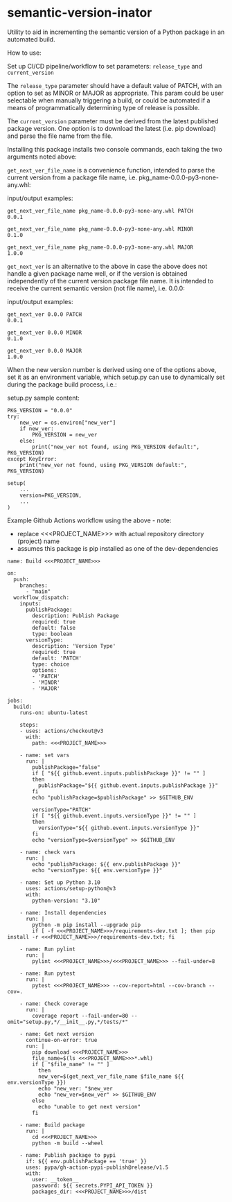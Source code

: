 # semantic-version-inator

Utility to aid in incrementing the semantic version of a Python package in an automated build.

How to use:

Set up CI/CD pipeline/workflow to set parameters: `release_type` and `current_version`

The `release_type` parameter should have a default value of PATCH, with an option to set as MINOR 
or MAJOR as appropriate. This param could be user selectable when manually triggering a build, or 
could be automated if a means of programmatically determining type of release is possible.

The `current_version` parameter must be derived from the latest published package version. 
One option is to download the latest (i.e. pip download) and parse the file name from the file.

Installing this package installs two console commands, each taking the two arguments noted above: 

`get_next_ver_file_name` is a convenience function, intended to parse the current version 
from a package file name, i.e. pkg_name-0.0.0-py3-none-any.whl:

input/output examples:
```
get_next_ver_file_name pkg_name-0.0.0-py3-none-any.whl PATCH
0.0.1
```
```
get_next_ver_file_name pkg_name-0.0.0-py3-none-any.whl MINOR
0.1.0
```
```
get_next_ver_file_name pkg_name-0.0.0-py3-none-any.whl MAJOR
1.0.0
```

`get_next_ver` is an alternative to the above in case the above does not handle a given package
name well, or if the version is obtained independently of the current version package file name. 
It is intended to receive the current semantic version (not file name), i.e. 0.0.0:

input/output examples:
```
get_next_ver 0.0.0 PATCH
0.0.1
```
```
get_next_ver 0.0.0 MINOR
0.1.0
```
```
get_next_ver 0.0.0 MAJOR
1.0.0
```

When the new version number is derived using one of the options above, set it as an environment 
variable, which setup.py can use to dynamically set during the package build process, i.e.:

setup.py sample content:

```
PKG_VERSION = "0.0.0"
try:
    new_ver = os.environ["new_ver"]
    if new_ver:
        PKG_VERSION = new_ver
    else:
        print("new_ver not found, using PKG_VERSION default:", PKG_VERSION)
except KeyError:
    print("new_ver not found, using PKG_VERSION default:", PKG_VERSION)

setup(
    ...
    version=PKG_VERSION,
    ...
)
```

Example Github Actions workflow using the above - note:
 - replace <<<PROJECT_NAME>>> with actual repository directory (project) name
 - assumes this package is pip installed as one of the dev-dependencies

```
name: Build <<<PROJECT_NAME>>>

on:
  push:
    branches:
      - "main"
  workflow_dispatch:
    inputs:
      publishPackage:
        description: Publish Package
        required: true
        default: false
        type: boolean
      versionType:
        description: 'Version Type'
        required: true
        default: 'PATCH'
        type: choice
        options:
        - 'PATCH'
        - 'MINOR'
        - 'MAJOR'

jobs:
  build:
    runs-on: ubuntu-latest

    steps:
    - uses: actions/checkout@v3
      with:
        path: <<<PROJECT_NAME>>>
    
    - name: set vars
      run: |
        publishPackage="false"
        if [ "${{ github.event.inputs.publishPackage }}" != "" ]
        then
          publishPackage="${{ github.event.inputs.publishPackage }}"
        fi
        echo "publishPackage=$publishPackage" >> $GITHUB_ENV

        versionType="PATCH"
        if [ "${{ github.event.inputs.versionType }}" != "" ]
        then
          versionType="${{ github.event.inputs.versionType }}"
        fi
        echo "versionType=$versionType" >> $GITHUB_ENV

    - name: check vars
      run: |
        echo "publishPackage: ${{ env.publishPackage }}"
        echo "versionType: ${{ env.versionType }}"

    - name: Set up Python 3.10
      uses: actions/setup-python@v3
      with:
        python-version: "3.10"

    - name: Install dependencies
      run: |
        python -m pip install --upgrade pip
        if [ -f <<<PROJECT_NAME>>>/requirements-dev.txt ]; then pip install -r <<<PROJECT_NAME>>>/requirements-dev.txt; fi

    - name: Run pylint
      run: |
        pylint <<<PROJECT_NAME>>>/<<<PROJECT_NAME>>> --fail-under=8

    - name: Run pytest
      run: |
        pytest <<<PROJECT_NAME>>> --cov-report=html --cov-branch --cov=.

    - name: Check coverage
      run: |
        coverage report --fail-under=80 --omit="setup.py,*/__init__.py,*/tests/*"

    - name: Get next version
      continue-on-error: true
      run: |
        pip download <<<PROJECT_NAME>>>
        file_name=$(ls <<<PROJECT_NAME>>>*.whl)
        if [ "$file_name" != "" ]
          then
          new_ver=$(get_next_ver_file_name $file_name ${{ env.versionType }})
          echo "new_ver: "$new_ver
          echo "new_ver=$new_ver" >> $GITHUB_ENV
        else
          echo "unable to get next version"
        fi

    - name: Build package
      run: |
        cd <<<PROJECT_NAME>>>
        python -m build --wheel

    - name: Publish package to pypi
      if: ${{ env.publishPackage == 'true' }}
      uses: pypa/gh-action-pypi-publish@release/v1.5
      with:
        user: __token__
        password: ${{ secrets.PYPI_API_TOKEN }}
        packages_dir: <<<PROJECT_NAME>>>/dist

```